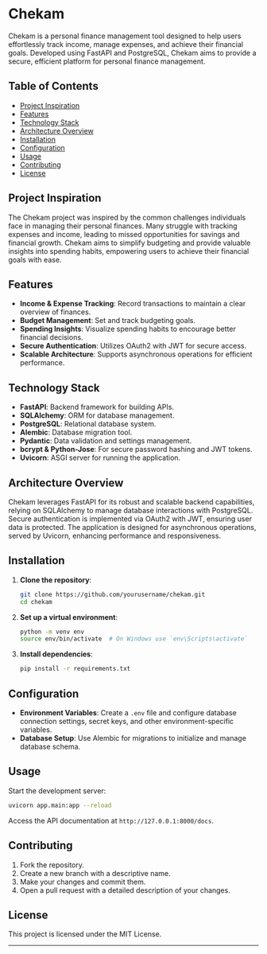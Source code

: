 # Chekam

Chekam is a personal finance management tool designed to help users effortlessly track income, manage expenses, and achieve their financial goals. Developed using FastAPI and PostgreSQL, Chekam aims to provide a secure, efficient platform for personal finance management.

## Table of Contents

- [Project Inspiration](#project-inspiration)
- [Features](#features)
- [Technology Stack](#technology-stack)
- [Architecture Overview](#architecture-overview)
- [Installation](#installation)
- [Configuration](#configuration)
- [Usage](#usage)
- [Contributing](#contributing)
- [License](#license)

## Project Inspiration

The Chekam project was inspired by the common challenges individuals face in managing their personal finances. Many struggle with tracking expenses and income, leading to missed opportunities for savings and financial growth. Chekam aims to simplify budgeting and provide valuable insights into spending habits, empowering users to achieve their financial goals with ease.

## Features

- **Income & Expense Tracking**: Record transactions to maintain a clear overview of finances.
- **Budget Management**: Set and track budgeting goals.
- **Spending Insights**: Visualize spending habits to encourage better financial decisions.
- **Secure Authentication**: Utilizes OAuth2 with JWT for secure access.
- **Scalable Architecture**: Supports asynchronous operations for efficient performance.

## Technology Stack

- **FastAPI**: Backend framework for building APIs.
- **SQLAlchemy**: ORM for database management.
- **PostgreSQL**: Relational database system.
- **Alembic**: Database migration tool.
- **Pydantic**: Data validation and settings management.
- **bcrypt & Python-Jose**: For secure password hashing and JWT tokens.
- **Uvicorn**: ASGI server for running the application.

## Architecture Overview

Chekam leverages FastAPI for its robust and scalable backend capabilities, relying on SQLAlchemy to manage database interactions with PostgreSQL. Secure authentication is implemented via OAuth2 with JWT, ensuring user data is protected. The application is designed for asynchronous operations, served by Uvicorn, enhancing performance and responsiveness.

## Installation

1. **Clone the repository**:
    ```bash
    git clone https://github.com/yourusername/chekam.git
    cd chekam
    ```

2. **Set up a virtual environment**:
    ```bash
    python -m venv env
    source env/bin/activate  # On Windows use `env\Scripts\activate`
    ```

3. **Install dependencies**:
    ```bash
    pip install -r requirements.txt
    ```

## Configuration

- **Environment Variables**: Create a `.env` file and configure database connection settings, secret keys, and other environment-specific variables.
- **Database Setup**: Use Alembic for migrations to initialize and manage database schema.

## Usage

Start the development server:
```bash
uvicorn app.main:app --reload
```

Access the API documentation at `http://127.0.0.1:8000/docs`.

## Contributing

1. Fork the repository.
2. Create a new branch with a descriptive name.
3. Make your changes and commit them.
4. Open a pull request with a detailed description of your changes.

## License

This project is licensed under the MIT License.

---
